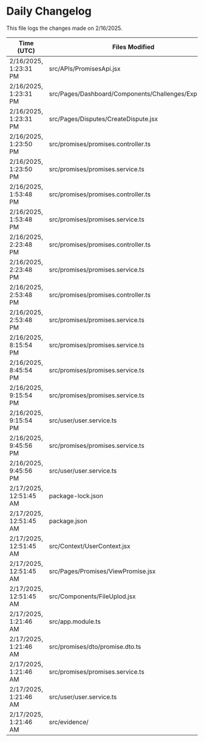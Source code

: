 # Daily Changelog

This file logs the changes made on 2/16/2025.

| Time (UTC)             | Files Modified                    | Changes (Addition/Deletion) |
|------------------------|-----------------------------------|-----------------------------|
| 2/16/2025, 1:23:31 PM | src/APIs/PromisesApi.jsx | 3 Additions & 0 Deletions |
| 2/16/2025, 1:23:31 PM | src/Pages/Dashboard/Components/Challenges/Explore.jsx | 23 Additions & 39 Deletions |
| 2/16/2025, 1:23:31 PM | src/Pages/Disputes/CreateDispute.jsx | 2 Additions & 2 Deletions |
| 2/16/2025, 1:23:50 PM | src/promises/promises.controller.ts | 4 Additions & 0 Deletions|
| 2/16/2025, 1:23:50 PM | src/promises/promises.service.ts | 38 Additions & 2 Deletions|
| 2/16/2025, 1:53:48 PM | src/promises/promises.controller.ts | 4 Additions & 0 Deletions|
| 2/16/2025, 1:53:48 PM | src/promises/promises.service.ts | 38 Additions & 2 Deletions|
| 2/16/2025, 2:23:48 PM | src/promises/promises.controller.ts | 4 Additions & 0 Deletions|
| 2/16/2025, 2:23:48 PM | src/promises/promises.service.ts | 38 Additions & 2 Deletions|
| 2/16/2025, 2:53:48 PM | src/promises/promises.controller.ts | 4 Additions & 0 Deletions|
| 2/16/2025, 2:53:48 PM | src/promises/promises.service.ts | 46 Additions & 2 Deletions|
| 2/16/2025, 8:15:54 PM | src/promises/promises.service.ts | 1 Additions & 0 Deletions|
| 2/16/2025, 8:45:54 PM | src/promises/promises.service.ts | 1 Additions & 0 Deletions|
| 2/16/2025, 9:15:54 PM | src/promises/promises.service.ts | 1 Additions & 0 Deletions|
| 2/16/2025, 9:15:54 PM | src/user/user.service.ts | 19 Additions & 13 Deletions|
| 2/16/2025, 9:45:56 PM | src/promises/promises.service.ts | 1 Additions & 0 Deletions|
| 2/16/2025, 9:45:56 PM | src/user/user.service.ts | 19 Additions & 13 Deletions|
| 2/17/2025, 12:51:45 AM | package-lock.json | 165 Additions & 25 Deletions|
| 2/17/2025, 12:51:45 AM | package.json | 1 Additions & 0 Deletions|
| 2/17/2025, 12:51:45 AM | src/Context/UserContext.jsx | 5 Additions & 3 Deletions|
| 2/17/2025, 12:51:45 AM | src/Pages/Promises/ViewPromise.jsx | 2 Additions & 13 Deletions|
| 2/17/2025, 12:51:45 AM | src/Components/FileUplod.jsx | 0 Additions & 0 Deletions|
| 2/17/2025, 1:21:46 AM | src/app.module.ts | 3 Additions & 1 Deletions|
| 2/17/2025, 1:21:46 AM | src/promises/dto/promise.dto.ts | 1 Additions & 1 Deletions|
| 2/17/2025, 1:21:46 AM | src/promises/promises.service.ts | 1 Additions & 0 Deletions|
| 2/17/2025, 1:21:46 AM | src/user/user.service.ts | 19 Additions & 13 Deletions|
| 2/17/2025, 1:21:46 AM | src/evidence/ | 0 Additions & 0 Deletions|
